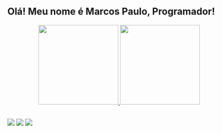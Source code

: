 ##  Olá! Meu nome é Marcos Paulo, Programador!

<div align = "center">
  <a href="https://github.com/Marcospaulogfk">
  <img height = "180em" src = "https://github-readme-stats.vercel.app/api?username=marcospaulogfk&show_icons=true&theme=dracula&include_all_commits=true&count_private=true" />
  <img height = "180em" src = "https://github-readme-stats.vercel.app/api/top-langs/?username=marcospaulogfk&layout=compact&langs_count=7&theme=dracula" />
</div>

## 

<div> 
  </a>
  <a href="https://instagram.com/marcospaulogfk" target="_blank"><img src="https://img.shields.io/badge/-Instagram-%23E4405F?style=for-the-badge&logo=instagram&logoColor=white" target="_blank"></a>

 </a> 
  <a href = "mailto:mp.marcospaulo.1000@gmail.com"><img src="https://img.shields.io/badge/-Gmail-%23333?style=for-the-badge&logo=gmail&logoColor=white" target="_blank"></a>
  <a href="https://www.linkedin.com/in/marcos-paulo-oliveira-6b7b191b2" target="_blank"><img src="https://img.shields.io/badge/-LinkedIn-%230077B5?style=for-the-badge&logo=linkedin&logoColor=white" target="_blank"></a> 
 
